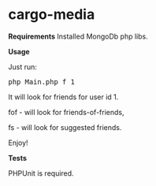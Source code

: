 cargo-media
===========

**Requirements**
Installed MongoDb php libs. 

**Usage**

Just run:
<pre>
php Main.php f 1
</pre>

It will look for friends for user id 1.

fof - will look for friends-of-friends, 

fs - will look for suggested friends.

Enjoy!

**Tests**

PHPUnit is required.

